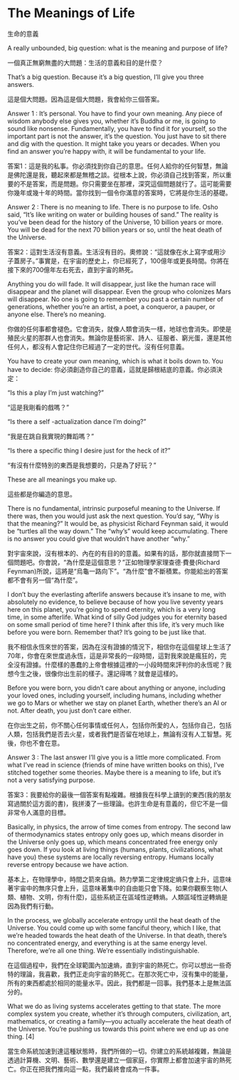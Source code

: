 # The Meanings of Life
生命的意義

A really unbounded, big question: what is the meaning and purpose of life?

一個真正無窮無盡的大問題：生活的意義和目的是什麼？

That’s a big question. Because it’s a big question, I’ll give you three answers.

這是個大問題。因為這是個大問題，我會給你三個答案。

Answer 1 : It’s personal. You have to find your own meaning. Any piece of wisdom anybody else gives you, whether it’s Buddha or me, is going to sound like nonsense. Fundamentally, you have to find it for yourself, so the important part is not the answer, it’s the question. You just have to sit there and dig with the question. It might take you years or decades. When you find an answer you’re happy with, it will be fundamental to your life.

答案1：這是我的私事。你必須找到你自己的意思。任何人給你的任何智慧，無論是佛陀還是我，聽起來都是無稽之談。從根本上說，你必須自己找到答案，所以重要的不是答案，而是問題。你只需要坐在那裡，深究這個問題就行了。這可能需要你幾年或幾十年的時間。當你找到一個令你滿意的答案時，它將是你生活的基礎。

Answer 2 : There is no meaning to life. There is no purpose to life. Osho said, “It’s like writing on water or building houses of sand.” The reality is you’ve been dead for the history of the Universe, 10 billion years or more. You will be dead for the next 70 billion years or so, until the heat death of the Universe.

答案2：這對生活沒有意義。生活沒有目的。奧修說：“這就像在水上寫字或用沙子蓋房子。”事實是，在宇宙的歷史上，你已經死了，100億年或更長時間。你將在接下來的700億年左右死去，直到宇宙的熱死。

Anything you do will fade. It will disappear, just like the human race will disappear and the planet will disappear. Even the group who colonizes Mars will disappear. No one is going to remember you past a certain number of generations, whether you’re an artist, a poet, a conqueror, a pauper, or anyone else. There’s no meaning.

你做的任何事都會褪色。它會消失，就像人類會消失一樣，地球也會消失。即使是殖民火星的那群人也會消失。無論你是藝術家、詩人、征服者、窮光蛋，還是其他任何人，都沒有人會記住你已經過了一定的世代。沒有任何意義。

You have to create your own meaning, which is what it boils down to. You have to decide:
你必須創造你自己的意義，這就是歸根結底的意義。你必須決定：

“Is this a play I’m just watching?”

“這是我剛看的戲嗎？”

“Is there a self -actualization dance I’m doing?”

“我是在跳自我實現的舞蹈嗎？”

“Is there a specific thing I desire just for the heck of it?”

“有沒有什麼特別的東西是我想要的，只是為了好玩？”

These are all meanings you make up.

這些都是你編造的意思。

There is no fundamental, intrinsic purposeful meaning to the Universe. If there was, then you would just ask the next question. You’d say, “Why is that the meaning?” It would be, as physicist Richard Feynman said, it would be “turtles all the way down.” The “why’s” would keep accumulating. There is no answer you could give that wouldn’t have another “why.”

對宇宙來說，沒有根本的、內在的有目的的意義。如果有的話，那你就直接問下一個問題吧。你會說，“為什麼是這個意思？”正如物理學家理查德·費曼(Richard Feynman)所說，這將是“烏龜一路向下”。“為什麼”會不斷積累。你能給出的答案都不會有另一個“為什麼”。

I don’t buy the everlasting afterlife answers because it’s insane to me, with absolutely no evidence, to believe because of how you live seventy years here on this planet, you’re going to spend eternity, which is a very long time, in some afterlife. What kind of silly God judges you for eternity based on some small period of time here? I think after this life, it’s very much like before you were born. Remember that? It’s going to be just like that.

我不相信永恆來世的答案，因為在沒有證據的情況下，相信你在這個星球上生活了70年，你會在來世度過永恆，這是非常長的一段時間，這對我來說是瘋狂的，完全沒有證據。什麼樣的愚蠢的上帝會根據這裡的一小段時間來評判你的永恆呢？我想今生之後，很像你出生前的樣子。還記得嗎？就會是這樣的。

Before you were born, you didn’t care about anything or anyone, including your loved ones, including yourself, including humans, including whether we go to Mars or whether we stay on planet Earth, whether there’s an AI or not. After death, you just don’t care either.

在你出生之前，你不關心任何事情或任何人，包括你所愛的人，包括你自己，包括人類，包括我們是否去火星，或者我們是否留在地球上，無論有沒有人工智慧。死後，你也不會在意。

Answer 3 : The last answer I’ll give you is a little more complicated. From what I’ve read in science (friends of mine have written books on this), I’ve stitched together some theories. Maybe there is a meaning to life, but it’s not a very satisfying purpose.

答案3：我要給你的最後一個答案有點複雜。根據我在科學上讀到的東西(我的朋友寫過關於這方面的書)，我拼湊了一些理論。也許生命是有意義的，但它不是一個非常令人滿意的目標。

Basically, in physics, the arrow of time comes from entropy. The second law of thermodynamics states entropy only goes up, which means disorder in the Universe only goes up, which means concentrated free energy only goes down. If you look at living things (humans, plants, civilizations, what have you) these systems are locally reversing entropy. Humans locally reverse entropy because we have action.

基本上，在物理學中，時間之箭來自熵。熱力學第二定律規定熵只會上升，這意味著宇宙中的無序只會上升，這意味著集中的自由能只會下降。如果你觀察生物(人類、植物、文明，你有什麼)，這些系統正在區域性逆轉熵。人類區域性逆轉熵是因為我們有行動。

In the process, we globally accelerate entropy until the heat death of the Universe. You could come up with some fanciful theory, which I like, that we’re headed towards the heat death of the Universe. In that death, there’s no concentrated energy, and everything is at the same energy level. Therefore, we’re all one thing. We’re essentially indistinguishable.

在這個過程中，我們在全球範圍內加速熵，直到宇宙的熱死亡。你可以想出一些奇特的理論，我喜歡，我們正走向宇宙的熱死亡。在那次死亡中，沒有集中的能量，所有的東西都處於相同的能量水平。因此，我們都是一回事。我們基本上是無法區分的。

What we do as living systems accelerates getting to that state. The more complex system you create, whether it’s through computers, civilization, art, mathematics, or creating a family—you actually accelerate the heat death of the Universe. You’re pushing us towards this point where we end up as one thing. [4]

當生命系統加速到達這種狀態時，我們所做的一切。你建立的系統越複雜，無論是透過計算機、文明、藝術、數學還是建立一個家庭，你實際上都會加速宇宙的熱死亡。你正在把我們推向這一點，我們最終會成為一件事。
